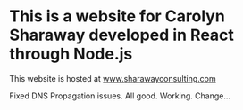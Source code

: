 # This is a website for Carolyn Sharaway developed in React through Node.js

This website is hosted at www.sharawayconsulting.com

Fixed DNS Propagation issues. All good.
Working. Change...
